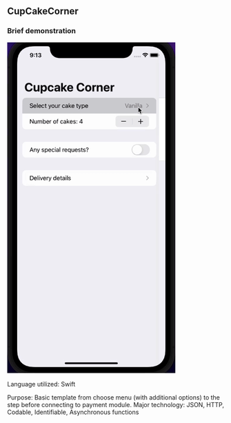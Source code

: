 ## CupCakeCorner
### Brief demonstration


<img src='https://github.com/davidseungjin/CupcakeCorner/blob/main/cubcake.gif' />

Language utilized: Swift

Purpose: Basic template from choose menu (with additional options) to the step before connecting to payment module.
Major technology: JSON, HTTP, Codable, Identifiable, Asynchronous functions
